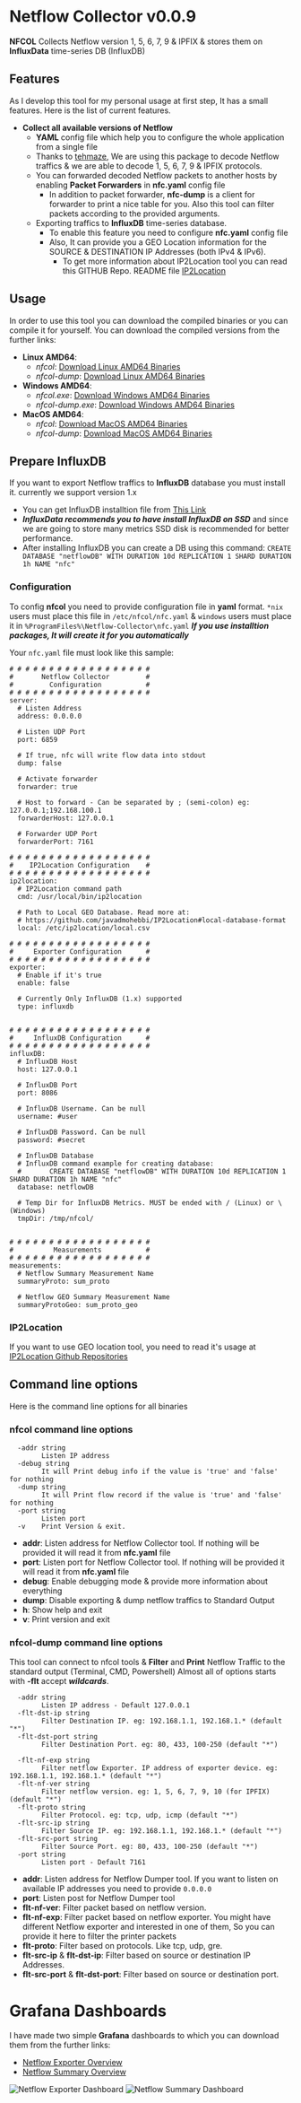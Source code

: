 # Netflow Collector v0.0.9
**NFCOL** Collects Netflow version 1, 5, 6, 7, 9 & IPFIX & stores them on **InfluxData** time-series DB (InfluxDB)


## Features
As I develop this tool for my personal usage at first step, It has a small features. Here is the list of current features.

- **Collect all available versions of Netflow**
  - **YAML** config file which help you to configure the whole application from a single file
  - Thanks to [tehmaze](https://github.com/tehmaze/netflow), We are using this package to decode Netflow traffics & we are able to decode 1, 5, 6, 7, 9 & IPFIX protocols.
  - You can forwarded decoded Netflow packets to another hosts by enabling **Packet Forwarders** in **nfc.yaml** config file
    - In addition to packet forwarder, **nfc-dump** is a client for forwarder to print a nice table for you. Also this tool can filter packets according to the provided arguments.
  - Exporting traffics to **InfluxDB** time-series database.
    - To enable this feature you need to configure **nfc.yaml** config file
    - Also, It can provide you a GEO Location information for the SOURCE & DESTINATION IP Addresses (both IPv4 & IPv6).
      - To get more information about IP2Location tool you can read this GITHUB Repo. README file [IP2Location](https://github.com/javadmohebbi/IP2Location)


## Usage
In order to use this tool you can download the compiled binaries or you can compile it for yourself.
You can download the compiled versions from the further links:
  - **Linux AMD64**:
    - *nfcol*: [Download Linux AMD64 Binaries](https://github.com/javadmohebbi/nfCollector/raw/master/dist/linux/amd64/nfcol)
    - *nfcol-dump*: [Download Linux AMD64 Binaries](https://github.com/javadmohebbi/nfCollector/raw/master/dist/linux/amd64/nfcol-dump)
  - **Windows AMD64**:
    - *nfcol.exe*: [Download Windows AMD64 Binaries](https://github.com/javadmohebbi/nfCollector/raw/master/dist/windows/amd64/nfcol.exe)
    - *nfcol-dump.exe*: [Download Windows AMD64 Binaries](https://github.com/javadmohebbi/nfCollector/raw/master/dist/windows/amd64/nfcol-dump.exe)
  - **MacOS AMD64**:
    - *nfcol*: [Download MacOS AMD64 Binaries](https://github.com/javadmohebbi/nfCollector/raw/master/dist/darwin/amd64/nfcol)
    - *nfcol-dump*: [Download MacOS AMD64 Binaries](https://github.com/javadmohebbi/nfCollector/raw/master/dist/darwin/amd64/nfcol-dump)

## Prepare InfluxDB
If you want to export Netflow traffics to **InfluxDB** database you must install it. currently we support version 1.x
- You can get InfluxDB installtion file from [This Link](https://portal.influxdata.com/downloads/)
- ***InfluxData recommends you to have install InfluxDB on SSD*** and since we are going to store many metrics SSD disk is recommended for better performance.
- After installing InfluxDB you can create a DB using this command: ```CREATE DATABASE "netflowDB" WITH DURATION 10d REPLICATION 1 SHARD DURATION 1h NAME "nfc"```


### Configuration
To config **nfcol** you need to provide configuration file in **yaml** format. ```*nix``` users must place this file in ```/etc/nfcol/nfc.yaml``` & ```windows``` users must place it in ```%ProgramFiles%\Netflow-Collector\nfc.yaml```
***If you use installtion packages, It will create it for you automatically***

Your ```nfc.yaml``` file must look like this sample:
```
# # # # # # # # # # # # # # # # # #
#       Netflow Collector         #
#         Configuration           #
# # # # # # # # # # # # # # # # # #
server:
  # Listen Address
  address: 0.0.0.0

  # Listen UDP Port
  port: 6859

  # If true, nfc will write flow data into stdout
  dump: false

  # Activate forwarder
  forwarder: true

  # Host to forward - Can be separated by ; (semi-colon) eg: 127.0.0.1;192.168.100.1
  forwarderHost: 127.0.0.1

  # Forwarder UDP Port
  forwarderPort: 7161

# # # # # # # # # # # # # # # # # #
#    IP2Location Configuration    #
# # # # # # # # # # # # # # # # # #
ip2location:
  # IP2Location command path
  cmd: /usr/local/bin/ip2location

  # Path to Local GEO Database. Read more at:
  # https://github.com/javadmohebbi/IP2Location#local-database-format
  local: /etc/ip2location/local.csv

# # # # # # # # # # # # # # # # # #
#     Exporter Configuration      #
# # # # # # # # # # # # # # # # # #
exporter:
  # Enable if it's true
  enable: false

  # Currently Only InfluxDB (1.x) supported
  type: influxdb


# # # # # # # # # # # # # # # # # #
#     InfluxDB Configuration      #
# # # # # # # # # # # # # # # # # #
influxDB:
  # InfluxDB Host
  host: 127.0.0.1

  # InfluxDB Port
  port: 8086

  # InfluxDB Username. Can be null
  username: #user

  # InfluxDB Password. Can be null
  password: #secret

  # InfluxDB Database
  # InfluxDB command example for creating database:
  #       CREATE DATABASE "netflowDB" WITH DURATION 10d REPLICATION 1 SHARD DURATION 1h NAME "nfc"
  database: netflowDB

  # Temp Dir for InfluxDB Metrics. MUST be ended with / (Linux) or \ (Windows)
  tmpDir: /tmp/nfcol/


# # # # # # # # # # # # # # # # # #
#          Measurements           #
# # # # # # # # # # # # # # # # # #
measurements:
  # Netflow Summary Measurement Name
  summaryProto: sum_proto

  # Netflow GEO Summary Measurement Name
  summaryProtoGeo: sum_proto_geo
```


### IP2Location
If you want to use GEO location tool, you need to read it's usage at [IP2Location Github Repositories](https://github.com/javadmohebbi/IP2Location)



## Command line options
Here is the command line options for all binaries
### nfcol command line options
```
  -addr string
        Listen IP address
  -debug string
        It will Print debug info if the value is 'true' and 'false' for nothing
  -dump string
        It will Print flow record if the value is 'true' and 'false' for nothing
  -port string
        Listen port
  -v    Print Version & exit.
```

- **addr**: Listen address for Netflow Collector tool. If nothing will be provided it will read it from **nfc.yaml** file
- **port**: Listen port for Netflow Collector tool. If nothing will be provided it will read it from **nfc.yaml** file
- **debug**: Enable debugging mode & provide more information about everything
- **dump**: Disable exporting & dump netflow traffics to Standard Output
- **h**: Show help and exit
- **v**: Print version and exit


### nfcol-dump command line options
This tool can connect to nfcol tools & **Filter** and **Print** Netflow Traffic to the standard output (Terminal, CMD, Powershell)
Almost all of options starts with **-flt** accept ***wildcards***.
```
  -addr string
        Listen IP address - Default 127.0.0.1
  -flt-dst-ip string
        Filter Destination IP. eg: 192.168.1.1, 192.168.1.* (default "*")
  -flt-dst-port string
        Filter Destination Port. eg: 80, 433, 100-250 (default "*")

  -flt-nf-exp string
        Filter netflow Exporter. IP address of exporter device. eg: 192.168.1.1, 192.168.1.* (default "*")
  -flt-nf-ver string
        Filter netflow version. eg: 1, 5, 6, 7, 9, 10 (for IPFIX) (default "*")
  -flt-proto string
        Filter Protocol. eg: tcp, udp, icmp (default "*")
  -flt-src-ip string
        Filter Source IP. eg: 192.168.1.1, 192.168.1.* (default "*")
  -flt-src-port string
        Filter Source Port. eg: 80, 433, 100-250 (default "*")
  -port string
        Listen port - Default 7161
```
- **addr**: Listen address for Netflow Dumper tool. If you want to listen on available IP addresses you need to provide ```0.0.0.0```
- **port**: Listen post for Netflow Dumper tool
- **flt-nf-ver**: Filter packet based on netflow version.
- **flt-nf-exp**: Filter packet based on netflow exporter. You might have different Netflow exporter and interested in one of them, So you can provide it here to filter the printer packets
- **flt-proto**: Filter based on protocols. Like tcp, udp, gre.
- **flt-src-ip** & **flt-dst-ip**: Filter based on source or destination IP Addresses.
- **flt-src-port** & **flt-dst-port**: Filter based on source or destination port.


# Grafana Dashboards
I have made two simple **Grafana** dashboards to which you can download them from the further links:

- [Netflow Exporter Overview](https://grafana.com/grafana/dashboards/11408)
- [Netflow Summary Overview](https://grafana.com/grafana/dashboards/11409)

![Netflow Exporter Dashboard](https://raw.githubusercontent.com/javadmohebbi/nfCollector/master/NetflowExporter%20Overview-Grafana.png)
![Netflow Summary Dashboard](https://raw.githubusercontent.com/javadmohebbi/nfCollector/master/NetflowSummary%20Overview-Grafana.png)

